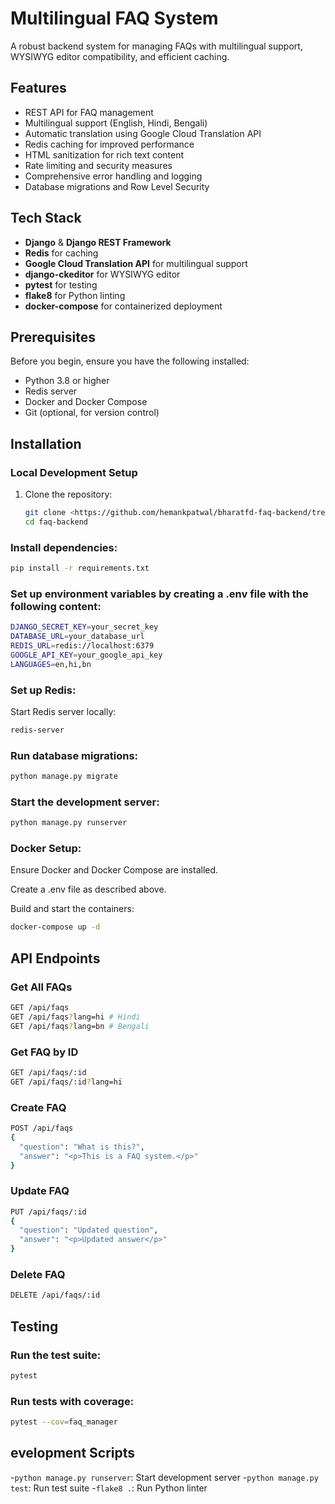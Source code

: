 # Multilingual FAQ System

A robust backend system for managing FAQs with multilingual support, WYSIWYG editor compatibility, and efficient caching.

## Features

- REST API for FAQ management
- Multilingual support (English, Hindi, Bengali)
- Automatic translation using Google Cloud Translation API
- Redis caching for improved performance
- HTML sanitization for rich text content
- Rate limiting and security measures
- Comprehensive error handling and logging
- Database migrations and Row Level Security

## Tech Stack

- **Django** & **Django REST Framework**
- **Redis** for caching
- **Google Cloud Translation API** for multilingual support
- **django-ckeditor** for WYSIWYG editor
- **pytest** for testing
- **flake8** for Python linting
- **docker-compose** for containerized deployment

## Prerequisites

Before you begin, ensure you have the following installed:

- Python 3.8 or higher
- Redis server
- Docker and Docker Compose 
- Git (optional, for version control)

## Installation

### Local Development Setup

1. Clone the repository:
   ```bash
   git clone <https://github.com/hemankpatwal/bharatfd-faq-backend/tree/main/faq_project/faq>
   cd faq-backend
   ```

### Install dependencies:

```bash
pip install -r requirements.txt
```

### Set up environment variables by creating a .env file with the following content:

```bash
DJANGO_SECRET_KEY=your_secret_key
DATABASE_URL=your_database_url
REDIS_URL=redis://localhost:6379
GOOGLE_API_KEY=your_google_api_key
LANGUAGES=en,hi,bn
```
### Set up Redis:

Start Redis server locally:

```bash
redis-server
```

### Run database migrations:

```bash
python manage.py migrate
```

### Start the development server:

```bash
python manage.py runserver
```

### Docker Setup:
Ensure Docker and Docker Compose are installed.

Create a .env file as described above.

Build and start the containers:

```bash
docker-compose up -d
```

## API Endpoints
### Get All FAQs
```bash
GET /api/faqs
GET /api/faqs?lang=hi # Hindi
GET /api/faqs?lang=bn # Bengali
```

### Get FAQ by ID
```bash 
GET /api/faqs/:id
GET /api/faqs/:id?lang=hi
```

### Create FAQ
```bash
POST /api/faqs
{
  "question": "What is this?",
  "answer": "<p>This is a FAQ system.</p>"
}
```

### Update FAQ
```bash
PUT /api/faqs/:id
{
  "question": "Updated question",
  "answer": "<p>Updated answer</p>"
}
```

### Delete FAQ
```bash
DELETE /api/faqs/:id
```

## Testing
### Run the test suite:

```bash
pytest
```

### Run tests with coverage:

```bash
pytest --cov=faq_manager
```

## evelopment Scripts
-`python manage.py runserver`: Start development server
-`python manage.py test`: Run test suite
-`flake8 .`: Run Python linter